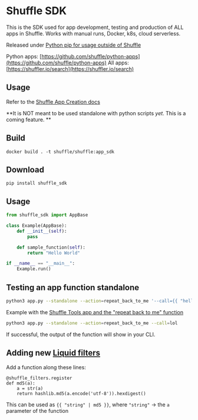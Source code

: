 # Shuffle SDK
This is the SDK used for app development, testing and production of ALL apps in Shuffle. Works with manual runs, Docker, k8s, cloud serverless. 

Released under [Python pip for usage outside of Shuffle](https://pypi.org/project/shuffle-sdk/) 

Python apps: [https://github.com/shuffle/python-apps](https://github.com/shuffle/python-apps)
All apps: [https://shuffler.io/search](https://shuffler.io/search)

## Usage
Refer to the [Shuffle App Creation docs](https://shuffler.io/docs/app_creation)

**It is NOT meant to be used standalone with python scripts _yet_. This is a coming feature. **

## Build
`docker build . -t shuffle/shuffle:app_sdk`

## Download
```
pip install shuffle_sdk
```

## Usage
```python
from shuffle_sdk import AppBase

class Example(AppBase):
    def __init__(self):
        pass

    def sample_function(self):
        return "Hello World"

if __name__ == "__main__":
    Example.run()
```

## Testing an app function standalone
```bash
python3 app.py --standalone --action=repeat_back_to_me '--call={{ "hello" | replace: "o", "lol" }}'
```

Example with the [Shuffle Tools app and the "repeat back to me" function](https://github.com/Shuffle/python-apps/blob/678187d1198f5e8fd2072e475dbbbf858728dde8/shuffle-tools/1.2.0/src/app.py#L235)
```bash
python3 app.py --standalone --action=repeat_back_to_me --call=lol
```

If successful, the output of the function will show in your CLI.

## Adding new [Liquid filters](https://shuffler.io/docs/liquid)
Add a function along these lines:
```
@shuffle_filters.register
def md5(a):
    a = str(a)
    return hashlib.md5(a.encode('utf-8')).hexdigest()
```

This can be used as `{{ "string" | md5 }}`, where `"string"` -> the `a` parameter of the function

